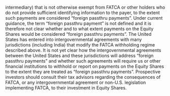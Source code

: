 intermediary) that is not otherwise exempt from FATCA or other holders who do not provide sufficient identifying information to the payer, to the extent such payments are considered “foreign passthru payments”. Under current guidance, the term “foreign passthru payment” is not defined and it is therefore not clear whether and to what extent payments on the Equity Shares would be considered “foreign passthru payments”. The United States has entered into intergovernmental agreements with many jurisdictions (including India) that modify the FATCA withholding regime described above. It is not yet clear how the intergovernmental agreements between the United States and these jurisdictions will address “foreign passthru payments” and whether such agreements will require us or other financial institutions to withhold or report on payments on the Equity Shares to the extent they are treated as “foreign passthru payments”. Prospective investors should consult their tax advisors regarding the consequences of FATCA, or any intergovernmental agreement or non-U.S. legislation implementing FATCA, to their investment in Equity Shares.